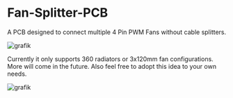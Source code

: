 # Fan-Splitter-PCB
A PCB designed to connect multiple 4 Pin PWM Fans without cable splitters.

![grafik](https://user-images.githubusercontent.com/58786821/197401625-219ae253-9c2f-45dc-94bc-d0c923842508.png)

Currently it only supports 360 radiators or 3x120mm fan configurations.
More will come in the future. Also feel free to adopt this idea to your own needs.

![grafik](https://user-images.githubusercontent.com/58786821/197401845-ec88b008-87c2-4e61-9288-77eb6b9395b6.png)

